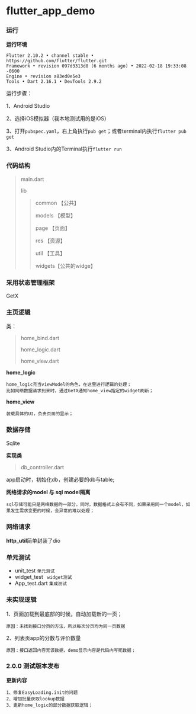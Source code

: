 # flutter_app_demo

### 运行

**运行环境**

```
Flutter 2.10.2 • channel stable • https://github.com/flutter/flutter.git
Framework • revision 097d3313d8 (6 months ago) • 2022-02-18 19:33:08 -0600
Engine • revision a83ed0e5e3
Tools • Dart 2.16.1 • DevTools 2.9.2
```

运行步骤：

1、Android Studio

2、选择iOS模拟器（我本地测试用的是iOS）

3、打开`pubspec.yaml`，右上角执行`pub get`；或者terminal内执行`flutter pub get`

3、Android Studio内的Terminal执行`flutter run`

### 代码结构

> main.dart
>
> lib
>
> > common 【公共】
> >
> > models 【模型】
> >
> > page 【页面】
> >
> > res 【资源】
> >
> > util 【工具】
> >
> > widgets【公共的widge】

### 采用状态管理框架

GetX

### 主页逻辑

类：

> home_bind.dart
>
> home_logic.dart
>
> home_view.dart

**home_logic**

```
home_logic充当viewModel的角色，在这里进行逻辑的处理；
比如网络数据请求到来时，通过GetX通知home_view指定的widget刷新；
```

**home_view**

```
装载具体的UI，负责页面的显示；
```

### 数据存储

Sqlite

**实现类**

> db_controller.dart

app启动时，初始化db，创建必要的db与table;



**网络请求的model 与 sql model隔离**

```
sql存储可能只是网络数据的一部分，同时，数据格式上会有不同，如果采用同一个model，如果发生需求变更的时候，会异常的难以处理；
```



### 网络请求

**http_util**简单封装了dio

### 单元测试

* unit_test `单元测试`
* widget_test ` widget测试`
* App_test.dart `集成测试`

### 未实现逻辑

1、页面加载到最底部的时候，自动加载新的一页；

```
原因：未找到接口分页的方法，所以每次分页均为同一页数据
```

2、列表页app的分数与评价数量

```
原因：接口返回内容无该数据，demo显示内容是代码内写死数据；
```



### 2.0.0 测试版本发布

**更新内容**

```
1、修复EasyLoading.init的问题
2、增加批量获取lookup数据
3、更新home_logic的部分数据获取逻辑；
```



